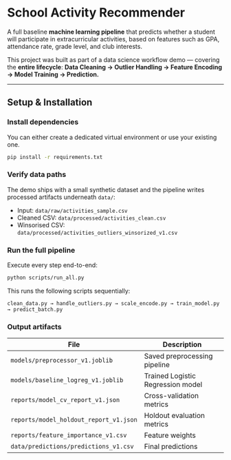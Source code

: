 #  School Activity Recommender

A full baseline **machine learning pipeline** that predicts whether a student will participate in extracurricular activities, based on features such as GPA, attendance rate, grade level, and club interests.

This project was built as part of a data science workflow demo — covering the **entire lifecycle**:
**Data Cleaning → Outlier Handling → Feature Encoding → Model Training → Prediction.**

---

##  Setup & Installation

###  Install dependencies
You can either create a dedicated virtual environment or use your existing one.

```bash
pip install -r requirements.txt
```

### Verify data paths
The demo ships with a small synthetic dataset and the pipeline writes processed artifacts underneath `data/`:

- Input: `data/raw/activities_sample.csv`
- Cleaned CSV: `data/processed/activities_clean.csv`
- Winsorised CSV: `data/processed/activities_outliers_winsorized_v1.csv`

### Run the full pipeline
Execute every step end-to-end:

```bash
python scripts/run_all.py
```

This runs the following scripts sequentially:

```
clean_data.py → handle_outliers.py → scale_encode.py → train_model.py → predict_batch.py
```

### Output artifacts

| File | Description |
| --- | --- |
| `models/preprocessor_v1.joblib` | Saved preprocessing pipeline |
| `models/baseline_logreg_v1.joblib` | Trained Logistic Regression model |
| `reports/model_cv_report_v1.json` | Cross-validation metrics |
| `reports/model_holdout_report_v1.json` | Holdout evaluation metrics |
| `reports/feature_importance_v1.csv` | Feature weights |
| `data/predictions/predictions_v1.csv` | Final predictions |
